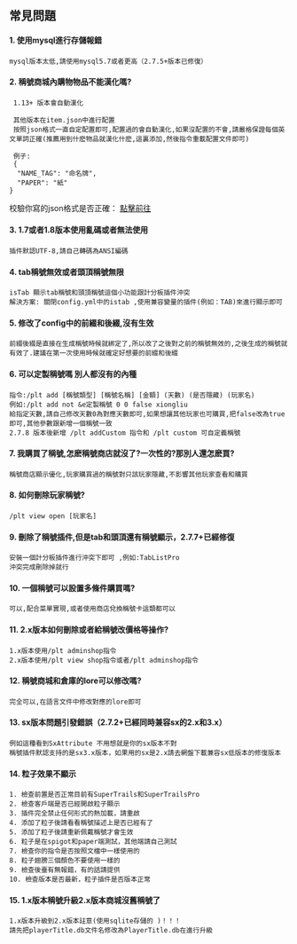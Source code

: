 ## 常見問題

#### 1. 使用mysql進行存儲報錯
```
mysql版本太低,請使用mysql5.7或者更高（2.7.5+版本已修復）
```
#### 2. 稱號商城內購物物品不能漢化嗎?

```
 1.13+ 版本會自動漢化
 
 其他版本在item.json中進行配置
 按照json格式一直自定配置即可,配置過的會自動漢化,如果沒配置的不會,請嚴格保證每個英文單詞正確(推薦用到什麽物品就漢化什麽,這裏添加,然後指令重載配置文件即可)
 
 例子:
 {
  "NAME_TAG": "命名牌",
  "PAPER": "紙"
}
```

校驗你寫的json格式是否正確： [點擊前往](https://www.json.cn/)

#### 3. 1.7或者1.8版本使用亂碼或者無法使用

```
插件默認UTF-8,請自己轉碼為ANSI編碼
```

#### 4. tab稱號無效或者頭頂稱號無限

```
isTab 顯示tab稱號和頭頂稱號這個小功能跟計分板插件沖突
解決方案: 關閉config.yml中的istab ,使用兼容變量的插件(例如：TAB)來進行顯示即可
```

#### 5. 修改了config中的前綴和後綴,沒有生效

```
前綴後綴是直接在生成稱號時候就綁定了,所以改了之後對之前的稱號無效的,之後生成的稱號就有效了.建議在第一次使用時候就確定好想要的前綴和後綴
```

#### 6. 可以定製稱號嗎 別人都沒有的內種

```
指令:/plt add [稱號類型] [稱號名稱] [金額] (天數) (是否隱藏) (玩家名)
例如:/plt add not &e定製稱號 0 0 false xiongliu
給指定天數,請自己修改天數0為對應天數即可,如果想讓其他玩家也可購買,把false改為true即可,其他參數跟新增一個稱號一致
2.7.8 版本後新增 /plt addCustom 指令和 /plt custom 可自定義稱號
```

#### 7. 我購買了稱號,怎麽稱號商店就沒了?一次性的?那別人還怎麽買?

```
稱號商店顯示優化,玩家購買過的稱號對只該玩家隱藏,不影響其他玩家查看和購買
```

#### 8. 如何刪除玩家稱號?

```
/plt view open [玩家名]
```

#### 9. 刪除了稱號插件,但是tab和頭頂還有稱號顯示，2.7.7+已經修復

```
安裝一個計分板插件進行沖突下即可 ,例如:TabListPro
沖突完成刪除掉就行
```

#### 10. 一個稱號可以設置多條件購買嗎?

```
可以,配合菜單實現,或者使用商店兌換稱號卡這類都可以
```

#### 11. 2.x版本如何刪除或者給稱號改價格等操作?

```
1.x版本使用/plt adminshop指令  
2.x版本使用/plt view shop指令或者/plt adminshop指令 
```

#### 12. 稱號商城和倉庫的lore可以修改嗎?

```
完全可以,在語言文件中修改對應的lore即可
```

#### 13. sx版本問題引發錯誤（2.7.2+已經同時兼容sx的2.x和3.x）

```
例如這種看到SxAttribute 不用想就是你的sx版本不對
稱號插件默認支持的是sx3.x版本，如果用的sx是2.x請去網盤下載兼容sx低版本的修復版本

```

#### 14. 粒子效果不顯示

```
1. 檢查前置是否正常目前有SuperTrails和SuperTrailsPro
2. 檢查客戶端是否已經開啟粒子顯示
3. 插件完全禁止任何形式的熱加載，請重啟
4. 添加了粒子後請看看稱號描述上是否已經有了
5. 添加了粒子後請重新佩戴稱號才會生效
6. 粒子是在spigot和paper端測試，其他端請自己測試
7. 檢查你的指令是否按照文檔中一樣使用的
8. 粒子翅膀三個顏色不要使用一樣的
9. 檢查後臺有無報錯，有的話請提供
10. 檢查版本是否最新，粒子插件是否版本正常
```

#### 15. 1.x版本稱號升級2.x版本商城沒舊稱號了

```
1.x版本升級到2.x版本註意(使用sqlite存儲的 )！！！   
請先把playerTitle.db文件名修改為PlayerTitle.db在進行升級
```